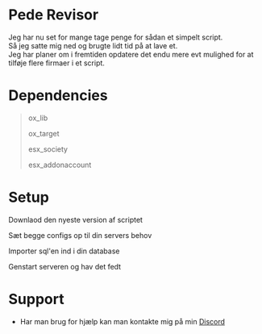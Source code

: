 # Pede Revisor
<p>Jeg har nu set for mange tage penge for sådan et simpelt script.<br> 
  Så jeg satte mig ned og brugte lidt tid på at lave et. <br>
  Jeg har planer om i fremtiden opdatere det endu mere evt mulighed for at tilføje flere firmaer i et script.</p>

# Dependencies 
> <p>ox_lib</p>
> <p>ox_target</p>
> <p>esx_society</p>
> <p>esx_addonaccount</p>

# Setup
<p>Downlaod den nyeste version af scriptet</p>
<p>Sæt begge configs op til din servers behov</p>
<p>Importer sql'en ind i din database</p>
<p>Genstart serveren og hav det fedt</p>

# Support
- Har man brug for hjælp kan man kontakte mig på min [Discord](https://discord.gg/u5G4rtAX)
